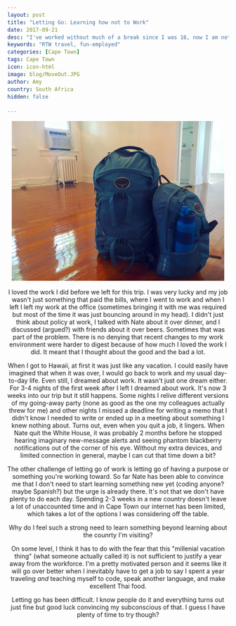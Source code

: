 ```yaml
---
layout: post
title: "Letting Go: Learning how not to Work"
date: 2017-09-21
desc: "I've worked without much of a break since I was 16, now I am not going to work for a year. It's been an adjustment."
keywords: "RTW travel, fun-employed"
categories: [Cape Town]
tags: Cape Town
icon: icon-html
image: blog/MoveOut.JPG
author: Amy
country: South Africa
hidden: false

---
```


<div style="text-align: center;"><a href="/static/assets/img/blog/MoveOut.JPG" target="_blank"><img src="/static/assets/img/blog/MoveOut.JPG" style="max-width: calc(100% - 20px);"></a>

I loved the work I did before we left for this trip. I was very lucky and my job wasn't just something that paid the bills, where I went to work and when I left I left my work at the office (sometimes bringing it with me was required but most of the time it was just bouncing around in my head). I didn't just think about policy at work, I talked with Nate about it over dinner, and I discussed (argued?) with friends about it over beers. Sometimes that was part of the problem. There is no denying that recent changes to my work environment were harder to digest because of how much I loved the work I did. It meant that I thought about the good and the bad a lot. 

When I got to Hawaii, at first it was just like any vacation. I could easily have imagined that when it was over, I would go back to work and my usual day-to-day life. Even still, I dreamed about work. It wasn't just one dream either. For 3-4 nights of the first week after I left I dreamed about work. It's now 3 weeks into our trip but it still happens. Some nights I relive different versions of my going-away party (none as good as the one my colleagues actually threw for me) and other nights I missed a deadline for writing a memo that I didn't know I needed to write or ended up in a meeting about something I knew nothing about. Turns out, even when you quit a job, it lingers. When Nate quit the White House, it was probably 2 months before he stopped hearing imaginary new-message alerts and seeing phantom blackberry notifications out of the corner of his eye. Without my extra devices, and limited connection in general, maybe I can cut that time down a bit?

The other challenge of letting go of work is letting go of having a purpose or something you're working toward. So far Nate has been able to convince me that I don't need to start learning something new yet (coding anyone? maybe Spanish?) but the urge is already there. It's not that we don't have plenty to do each day. Spending 2-3 weeks in a new country doesn't leave a lot of unaccounted time and in Cape Town our internet has been limited, which takes a lot of the options I was considering off the table. 

Why do I feel such a strong need to learn something beyond learning about the counrty I'm visiting? 

On some level, I think it has to do with the fear that this "millenial vacation thing" (what someone actually called it) is not sufficient to justify a year away from the workforce. I'm a pretty motivated person and it seems like it will go over better when I inevitably have to get a job to say I spent a year traveling _and_ teaching myself to code, speak another language, and make excellent Thai food. 

Letting go has been difficult. I know people do it and everything turns out just fine but good luck convincing my subconscious of that. I guess I have plenty of time to try though? 